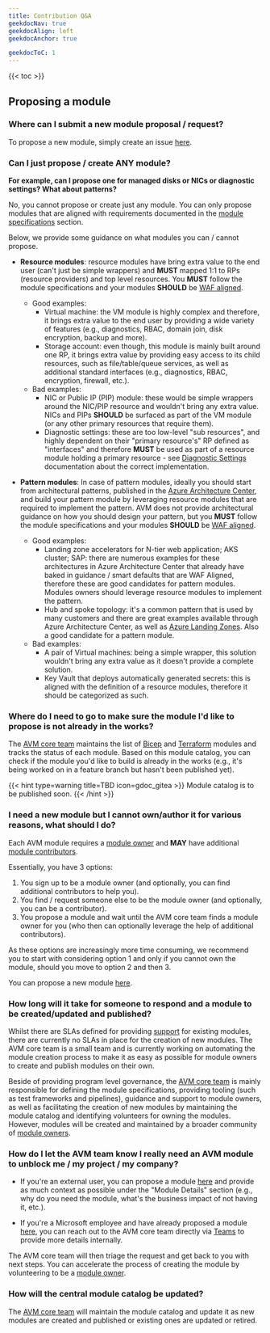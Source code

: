 ```yaml
---
title: Contribution Q&A
geekdocNav: true
geekdocAlign: left
geekdocAnchor: true

geekdocToC: 1
---
```


{{< toc >}}

## Proposing a module

### Where can I submit a new module proposal / request?

To propose a new module, simply create an issue [here][ModuleProposal].
### Can I just propose / create ANY module?

**For example, can I propose one for managed disks or NICs or diagnostic settings? What about patterns?**

No, you cannot propose or create just any module. You can only propose modules that are aligned with requirements documented in the [module specifications][ModuleSpecifications] section.

Below, we provide some guidance on what modules you can / cannot propose.

- **Resource modules**: resource modules have bring extra value to the end user (can't just be simple wrappers) and **MUST** mapped 1:1 to RPs (resource providers) and top level resources. You **MUST** follow the module specifications and your modules **SHOULD** be [WAF aligned][WAFAligned].
  - Good examples:
    - Virtual machine: the VM module is highly complex and therefore, it brings extra value to the end user by providing a wide variety of features (e.g., diagnostics, RBAC, domain join, disk encryption, backup and more).
    - Storage account: even though, this module is mainly built around one RP, it brings extra value by providing easy access to its child resources, such as file/table/queue services, as well as additional standard interfaces (e.g., diagnostics, RBAC, encryption, firewall, etc.).
  - Bad examples:
    - NIC or Public IP (PIP) module: these would be simple wrappers around the NIC/PIP resource and wouldn't bring any extra value. NICs and PIPs **SHOULD** be surfaced as part of the VM module (or any other primary resources that require them).
    - Diagnostic settings: these are too low-level "sub resources", and highly dependent on their "primary resource's" RP defined as "interfaces" and therefore **MUST** be used as part of a resource module holding a primary resource - see [Diagnostic Settings][DiagnosticSettings] documentation about the correct implementation.

- **Pattern modules**: In case of pattern modules, ideally you should start from architectural patterns, published in the [Azure Architecture Center][AzureArchitectureCenter], and build your pattern module by leveraging resource modules that are required to implement the pattern. AVM does not provide architectural guidance on how you should design your pattern, but you **MUST** follow the module specifications and your modules **SHOULD** be [WAF aligned][WAFAligned].
  - Good examples:
    - Landing zone accelerators for N-tier web application; AKS cluster; SAP: there are numerous examples for these architectures in Azure Architecture Center that already have baked in guidance / smart defaults that are WAF Aligned, therefore these are good candidates for pattern modules. Modules owners should leverage resource modules to implement the pattern.
    - Hub and spoke topology: it's a common pattern that is used by many customers and there are great examples available through Azure Architecture Center, as well as [Azure Landing Zones][ALZ]. Also a good candidate for a pattern module.
  - Bad examples:
    - A pair of Virtual machines: being a simple wrapper, this solution wouldn't bring any extra value as it doesn't provide a complete solution.
    - Key Vault that deploys automatically generated secrets: this is aligned with the definition of a resource modules, therefore it should be categorized as such.

### Where do I need to go to make sure the module I'd like to propose is not already in the works?

The [AVM core team][AVMCoreTeam] maintains the list of [Bicep][BicepModules] and [Terraform][TFModules] modules and tracks the status of each module. Based on this module catalog, you can check if the module you'd like to build is already in the works (e.g., it's being worked on in a feature branch but hasn't been published yet).

{{< hint type=warning title=TBD icon=gdoc_gitea >}}
Module catalog is to be published soon.
{{< /hint >}}

### I need a new module but I cannot own/author it for various reasons, what should I do?

Each AVM module requires a [module owner][ModuleOwners] and **MAY** have additional [module contributors][ModuleContributors].

Essentially, you have 3 options:

1. You sign up to be a module owner (and optionally, you can find additional contributors to help you).
2. You find / request someone else to be the module owner (and optionally, you can be a contributor).
3. You propose a module and wait until the AVM core team finds a module owner for you (who then can optionally leverage the help of additional contributors).

As these options are increasingly more time consuming, we recommend you to start with considering option 1 and only if you cannot own the module, should you move to option 2 and then 3.

You can propose a new module [here][ModuleProposal].


### How long will it take for someone to respond and a module to be created/updated and published?

Whilst there are SLAs defined for providing [support][ModuleSupport] for existing modules, there are currently no SLAs in place for the creation of new modules. The AVM core team is a small team and is currently working on automating the module creation process to make it as easy as possible for module owners to create and publish modules on their own.

Beside of providing program level governance, the [AVM core team][AVMCoreTeam] is mainly responsible for defining the module specifications, providing tooling (such as test frameworks and pipelines), guidance and support to module owners, as well as facilitating the creation of new modules by maintaining the module catalog and identifying volunteers for owning the modules. However, modules will be created and maintained by a broader community of [module owners][ModuleOwners].

### How do I let the AVM team know I really need an AVM module to unblock me / my project / my company?

- If you're an external user, you can propose a module [here][ModuleProposal] and provide as much context as possible under the "Module Details" section (e.g., why do you need the module, what's the business impact of not having it, etc.).

- If you're a Microsoft employee and have already proposed a module [here][ModuleProposal], you can reach out to the AVM core team directly via [Teams][AVMChannel] to provide more details internally.

The AVM core team will then triage the request and get back to you with next steps. You can accelerate the process of creating the module by volunteering to be a [module owner][ModuleOwners].

### How will the central module catalog be updated?

The [AVM core team][AVMCoreTeam] will maintain the module catalog and update it as new modules are created and published or existing ones are updated or retired.



<br>

<!-- ## Preparing the environment for a new module

### Bicep & Terraform

#### What are the mandatory labels to be used while managing issues on GitHub?

SNFR23


#### How will the support SLAs be automatically enforced?

All issues created in a module repo will be automatically be picked up and tracked by the GitHub Policy Service. This service will take the necessary steps when escalation is needed as per the SLAs defined in the [Module Support][ModuleSupport] chapter .

{{< hint type=warning title=TBD icon=gdoc_gitea >}} More details to be added. {{< /hint >}}

#### How should the issue templates and customer tags/labels be used?

{{< hint type=warning title=TBD icon=gdoc_gitea >}} {{< /hint >}}

#### Where can I test my module during development?

{{< hint type=warning title=TBD icon=gdoc_gitea >}} {{< /hint >}}

#### Can I run manual tests or should I only use GH actions?

{{< hint type=warning title=TBD icon=gdoc_gitea >}} {{< /hint >}}

<br>

### Bicep

#### What folder do I need to create the module in? Who checks if the naming convention was followed?

{{< hint type=warning title=TBD icon=gdoc_gitea >}} {{< /hint >}}

#### Who will change CODEOWNERS file?

{{< hint type=warning title=TBD icon=gdoc_gitea >}} {{< /hint >}}

<br>

### Terraform

#### How will the new repo be created? What will the repo be called? Who checks if the naming convention was followed?

{{< hint type=warning title=TBD icon=gdoc_gitea >}} {{< /hint >}}

#### What are the mandatory .md files for the root of the repo (readme; security; support; etc.)

{{< hint type=warning title=TBD icon=gdoc_gitea >}} {{< /hint >}}

#### Do I need to use/create custom issue types/templates?

{{< hint type=warning title=TBD icon=gdoc_gitea >}} {{< /hint >}}

<br>

## Developing the module

### To start developing the module, which exact documents do I have to hold myself to?

{{< hint type=warning title=TBD icon=gdoc_gitea >}} {{< /hint >}}

<!-- (please don't just point me to the root of the docs page 😊) -->

<!-- ### Where are examples to follow / first sample modules to get inspiration from? -->

<!-- {{< hint type=warning title=TBD icon=gdoc_gitea >}} {{< /hint >}} -->

<!-- ### What are the guardrails/quality gates I need to be aware of/leverage/be compliant with? -->

<!-- ( CI environment with the ai.e., where's theutomated tests that I need to use and comply with)? -->

<!-- {{< hint type=warning title=TBD icon=gdoc_gitea >}} {{< /hint >}} -->

<!-- ### Will I get any level of code review from the AVM core team to make sure my work is up to the standards? -->

<!-- {{< hint type=warning title=TBD icon=gdoc_gitea >}} {{< /hint >}} -->

<!-- 
module owners are supposed to start development locally, using their own subscriptions, and getting closer to publication, the AVM (central) test environment will have to be leveraged through pipelines/SPNs.

some recurring tests to ensure we can catch failures after things like API changes.

AVM sub for that. Manual is only for initial - when you first start developing a new module -->

<br>
<!-- 
## Publishing the module

<!-- ### What steps do I need to follow?

{{< hint type=warning title=TBD icon=gdoc_gitea >}} {{< /hint >}} --> 

<!-- 
- Is everything fully automated? 
- Do I need to talk to someone to publish my module in the registry or can I do it on my own? 
-->

<br>

<!-- ## Updating a module -->

<!-- ### What if I forget to bump up the version number? -->

<!-- {{< hint type=warning title=TBD icon=gdoc_gitea >}} {{< /hint >}}

### How will it impact the publication flow? Will it mess up the telemetry reporting? -->

<!-- {{< hint type=warning title=TBD icon=gdoc_gitea >}} {{< /hint >}} -->

<!-- to avoid the latter, we should probably consider using a moduleVersion param instead of a variable - or implement some tests that guarantee that this gets updated every time there's was an update to the module -->

<!-- ### I'm already using a module today, but its missing a feature, what should I do?

{{< hint type=warning title=TBD icon=gdoc_gitea >}} {{< /hint >}}

<br>

## Security/Bugs in a module

### I have found a security issue with a module or the way it deploys its resources/pattern, what should I do? -->

<!-- {{< hint type=warning title=TBD icon=gdoc_gitea >}} {{< /hint >}} -->

<!-- - Covered in SECURITY.md? -->

<br>
<!-- 
## Retiring a module
### What do I need to do to retire the module of and old solution?
{{< hint type=warning title=TBD icon=gdoc_gitea >}} {{< /hint >}} -->

<!-- 
A new Azure resource or resource provider got released that supersedes an existing module. Now that I've had the replacement module published for 2 years, what do I need to do to retire the old solution? 
we need to document a step that describes that the status flag of the modules needs to be changed to retired in the module index 
-->

<!-- ### Can modules be deleted from their respective repo (or can their repo be deleted)? -->

<!-- {{< hint type=warning title=TBD icon=gdoc_gitea >}} {{< /hint >}} -->

 <!-- 
 to this, we concluded earlier that the right approach is to leave one last readme.md file that provides context and points end users to the replacement solution. 
 -->
<!-- ### Will modules ever be deleted from their respective registries? -->

<!-- {{< hint type=warning title=TBD icon=gdoc_gitea >}} {{< /hint >}} --> 

 <!-- 
 on this, we concluded earlier that a module MUST never get deleted from a registry. It can be "abandoned" as part of the retirement flow.  
 -->

[AVMCoreTeam]: /Azure-Verified-Modules/specs/shared/team-definitions/#avm-core-team
[BicepModules]: /Azure-Verified-Modules/indexes/bicep/
[TFModules]: /Azure-Verified-Modules/indexes/terraform/
[ModuleOwners]: /Azure-Verified-Modules/specs/shared/team-definitions/#module-owners
[ModuleContributors]: /Azure-Verified-Modules/specs/shared/team-definitions/#module-contributors
[WAFAligned]: /Azure-Verified-Modules/faq/#what-does-avm-mean-by-waf-aligned
[ModuleProposal]: https://aka.ms/AVM/ModuleProposal
[ModuleSupport]: /Azure-Verified-Modules/help-support/module-support/
[AVMChannel]: https://aka.ms/AVM/channel
[ModuleSpecifications]: Azure-Verified-Modules/specs/
[DiagnosticSettings]: /Azure-Verified-Modules/specs/shared/interfaces/#diagnostic-settings
[AzureArchitectureCenter]: https://learn.microsoft.com/en-us/azure/architecture/browse/
[ALZ]: https://aka.ms/alz